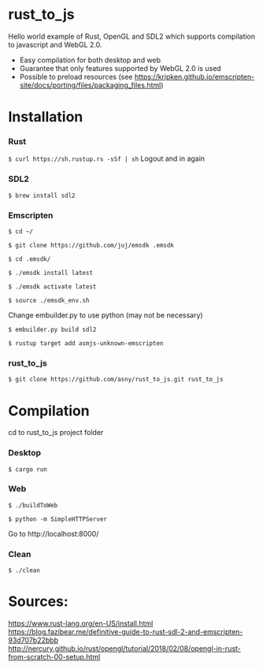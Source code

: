 # rust_to_js
Hello world example of Rust, OpenGL and SDL2 which supports compilation to javascript and WebGL 2.0.

* Easy compilation for both desktop and web
* Guarantee that only features supported by WebGL 2.0 is used
* Possible to preload resources (see https://kripken.github.io/emscripten-site/docs/porting/files/packaging_files.html)

# Installation
### Rust
```$ curl https://sh.rustup.rs -sSf | sh```
Logout and in again

### SDL2
```$ brew install sdl2```

### Emscripten
```$ cd ~/```

```$ git clone https://github.com/juj/emsdk .emsdk```

```$ cd .emsdk/```

```$ ./emsdk install latest```

```$ ./emsdk activate latest```

```$ source ./emsdk_env.sh```

Change embuilder.py to use python (may not be necessary)

```$ embuilder.py build sdl2```

```$ rustup target add asmjs-unknown-emscripten```

### rust_to_js
```$ git clone https://github.com/asny/rust_to_js.git rust_to_js```

# Compilation
cd to rust_to_js project folder

### Desktop
```$ cargo run```

### Web
```$ ./buildToWeb```

```$ python -m SimpleHTTPServer```

Go to http://localhost:8000/

### Clean
```$ ./clean```

# Sources:
https://www.rust-lang.org/en-US/install.html
https://blog.fazibear.me/definitive-guide-to-rust-sdl-2-and-emscripten-93d707b22bbb
http://nercury.github.io/rust/opengl/tutorial/2018/02/08/opengl-in-rust-from-scratch-00-setup.html
